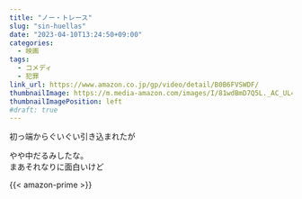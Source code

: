 ```yaml
---
title: "ノー・トレース"
slug: "sin-huellas"
date: "2023-04-10T13:24:50+09:00"
categories:
  - 映画
tags:
  - コメディ
  - 犯罪
link_url: https://www.amazon.co.jp/gp/video/detail/B0B6FVSWDF/
thumbnailImage: https://m.media-amazon.com/images/I/81wdBmD7Q5L._AC_UL400_.jpg
thumbnailImagePosition: left
#draft: true
---
```

初っ端からぐいぐい引き込まれたが
<!--more-->
やや中だるみしたな。  
まあそれなりに面白いけど

{{< amazon-prime >}}
